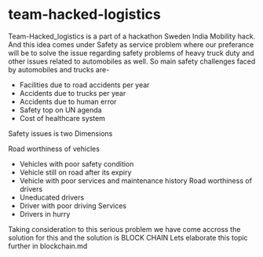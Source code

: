 # team-hacked-logistics
Team-Hacked_logistics is a part of a hackathon Sweden India Mobility hack.
And this idea comes under Safety as service problem where our preferance will be to solve the issue regarding safety problems of heavy truck duty and other issues related to automobiles as well. 
So main safety challenges faced by automobiles and trucks are-

* Facilities due to road accidents per year
* Accidents due to trucks per year
* Accidents due to human error
* Safety top on UN agenda
* Cost of healthcare system

Safety issues is two Dimensions 

Road worthiness of vehicles
* Vehicles with poor safety condition
* Vehicle still on road after its expiry
* Vehicle with poor services and maintenance history
Road worthiness of drivers 
* Uneducated drivers
* Driver with poor driving Services 
* Drivers in hurry

Taking consideration to this serious problem we have come accross the solution for this and the solution is BLOCK CHAIN 
Lets elaborate this topic further in blockchain.md
